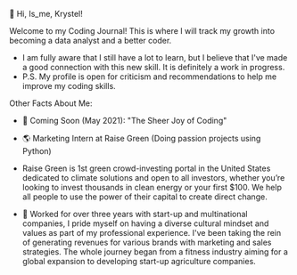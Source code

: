 👋 Hi, Is_me, Krystel!

Welcome to my Coding Journal! This is where I will track my growth into becoming a data analyst and a better coder.
- I am fully aware that I still have a lot to learn, but I believe that I've made a good connection with this new skill. It is definitely a work in progress. 
- P.S. My profile is open for criticism and recommendations to help me improve my coding skills.


Other Facts About Me: 

-  🌱 Coming Soon (May 2021): "The Sheer Joy of Coding" 


-  🌎 Marketing Intern at Raise Green (Doing passion projects using Python)
-  Raise Green is 1st green crowd-investing portal in the United States dedicated to climate solutions and open to all investors, whether you’re looking to invest thousands in clean energy or your first $100. We help all people to use the power of their capital to create direct change.


-  💞️ Worked for over three years with start-up and multinational companies, I pride myself on having a diverse cultural mindset and values as part of my professional experience.
I've been taking the rein of generating revenues for various brands with marketing and sales strategies. The whole journey began from a fitness industry aiming for a global expansion to developing start-up agriculture companies.


<!---
Tellybelly/Tellybelly is a ✨ special ✨ repository because its `README.md` (this file) appears on your GitHub profile.
You can click the Preview link to take a look at your changes.
--->

